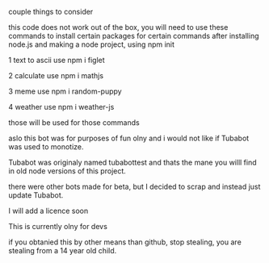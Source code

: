 couple things to consider

this code does not work out of the box, you will need to use these commands to install certain packages for certain commands after installing node.js and making a node project, using npm init

1 text to ascii use npm i figlet

2 calculate use npm i mathjs

3 meme use npm i random-puppy

4 weather use npm i weather-js

those will be used for those commands

aslo this bot was for purposes of fun olny and i would not like if Tubabot was used to monotize.

Tubabot was originaly named tubabottest and thats the mane you willl find in old node versions of this project.

there were other bots made for beta, but I decided to scrap and instead just update Tubabot.

I will add a licence soon

This is currently olny for devs

if you obtanied this by other means than github, stop stealing, you are stealing from a 14 year old child.
